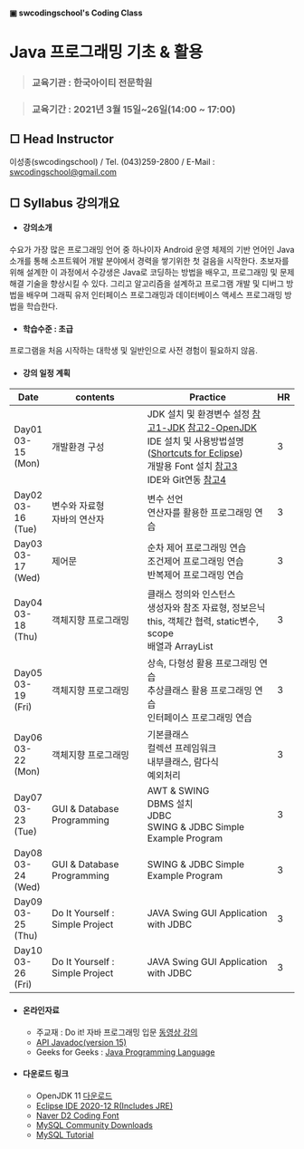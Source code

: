 #### ▣ swcodingschool's Coding Class

# Java 프로그래밍 기초 & 활용

> ### 교육기관 : 한국아이티 전문학원

> ### 교육기간 : 2021년 3월 15일~26일(14:00 ~ 17:00)



## **□ Head Instructor** 

이성종(swcodingschool) / Tel. (043)259-2800 / E-Mail :  swcodingschool@gmail.com

## □ Syllabus 강의개요

- #### 강의소개

수요가 가장 많은 프로그래밍 언어 중 하나이자 Android 운영 체제의 기반 언어인  Java 소개를 통해 소프트웨어 개발 분야에서 경력을 쌓기위한 첫 걸음을 시작한다.  초보자를 위해 설계한 이 과정에서 수강생은 Java로 코딩하는 방법을 배우고, 프로그래밍 및 문제 해결 기술을 향상시킬 수 있다. 그리고 알고리즘을 설계하고 프로그램 개발 및 디버그 방법을 배우며 그래픽 유저 인터페이스 프로그래밍과 데이터베이스 액세스 프로그래밍 방법을 학습한다.

- #### 학습수준 : 초급

프로그램을 처음 시작하는 대학생 및 일반인으로 사전 경험이 필요하지 않음.

- #### 강의 일정 계획

| Date                        | contents                         | Practice                                                     | HR   |
| --------------------------- | -------------------------------- | ------------------------------------------------------------ | ---- |
| Day01<br />03-15<br />(Mon) | 개발환경 구성                    | JDK 설치 및 환경변수 설정  [참고1-JDK](https://jhnyang.tistory.com/224)  [참고2-OpenJDK](https://goldsony.tistory.com/10)<br />IDE 설치  및 사용방법설명([Shortcuts for Eclipse](./clipse_shortcuts.pdf))<br />개발용 Font 설치 [참고3](https://www.codingfactory.net/11495)<br />IDE와 Git연동 [참고4](https://gangnam-americano.tistory.com/31) | 3    |
| Day02<br />03-16<br />(Tue) | 변수와 자료형<br />자바의 연산자 | 변수 선언<br />연산자를 활용한 프로그래밍 연습               | 3    |
| Day03<br />03-17<br />(Wed) | 제어문<br />                     | 순차 제어 프로그래밍 연습<br />조건제어 프로그래밍 연습<br />반복제어 프로그래밍 연습 | 3    |
| Day04<br />03-18<br />(Thu) | 객체지향 프로그래밍              | 클래스 정의와 인스턴스<br />생성자와 참조 자료형, 정보은닉<br />this, 객체간 협력, static변수, scope<br />배열과 ArrayList | 3    |
| Day05<br />03-19<br />(Fri) | 객체지향 프로그래밍              | 상속, 다형성 활용 프로그래밍 연습<br />추상클래스 활용 프로그래밍 연습<br />인터페이스 프로그래밍 연습 | 3    |
| Day06<br />03-22<br />(Mon) | 객체지향 프로그래밍              | 기본클래스<br />컬렉션 프레임워크<br />내부클래스, 람다식<br />예외처리 | 3    |
| Day07<br />03-23<br />(Tue) | GUI & Database Programming       | AWT & SWING<br />DBMS 설치<br />JDBC<br />SWING & JDBC Simple Example Program | 3    |
| Day08<br />03-24<br />(Wed) | GUI & Database Programming       | SWING & JDBC Simple Example Program                          | 3    |
| Day09<br />03-25<br />(Thu) | Do It Yourself : Simple Project  | JAVA Swing GUI Application with JDBC                         | 3    |
| Day10<br />03-26<br />(Fri) | Do It Yourself : Simple Project  | JAVA Swing GUI Application with JDBC                         | 3    |



- #### 온라인자료

  - 주교재 : Do it! 자바 프로그래밍 입문 [동영상 강의](https://www.youtube.com/playlist?list=PLG7te9eYUi7typZrH4fqXvs4E22ZFn1Nj)
  - [API Javadoc(version 15)](https://docs.oracle.com/en/java/javase/15/docs/api/index.html)
  - Geeks for Geeks : [Java Programming Language](https://www.geeksforgeeks.org/java/)
  
- #### 다운로드 링크

  - OpenJDK 11 [다운로드](https://jdk.java.net/15/)
  - [Eclipse IDE 2020-12 R(Includes JRE)](https://www.eclipse.org/downloads/)
  - [Naver D2 Coding Font](https://github.com/naver/d2codingfont)
  - [MySQL Community Downloads](https://dev.mysql.com/downloads/installer/)
  - [MySQL Tutorial](https://www.mysqltutorial.org/)
